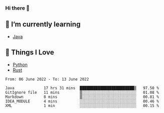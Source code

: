 ### Hi there 👋
<!-- ## About Me -->

## 🌱 I’m currently learning
- [Java](https://www.java.com/)

## 🥰 Things I Love
- [Python](https://www.python.org/) 
- [Rust](https://www.rust-lang.org/)

<!--START_SECTION:waka-->

```text
From: 06 June 2022 - To: 13 June 2022

Java             17 hrs 31 mins  ████████████████████████▒   97.50 %
GitIgnore file   11 mins         ▒░░░░░░░░░░░░░░░░░░░░░░░░   01.08 %
Markdown         8 mins          ▒░░░░░░░░░░░░░░░░░░░░░░░░   00.81 %
IDEA_MODULE      4 mins          ░░░░░░░░░░░░░░░░░░░░░░░░░   00.46 %
XML              1 min           ░░░░░░░░░░░░░░░░░░░░░░░░░   00.15 %
```

<!--END_SECTION:waka-->

<!--
**CharlesC03/CharlesC03** is a ✨ _special_ ✨ repository because its `README.md` (this file) appears on your GitHub profile.

Here are some ideas to get you started:

- 🔭 I’m currently working on ...
- 🌱 I’m currently learning ...
- 👯 I’m looking to collaborate on ...
- 🤔 I’m looking for help with ...
- 💬 Ask me about ...
- 📫 How to reach me: ...
- 😄 Pronouns: ...
- ⚡ Fun fact: ...
-->
